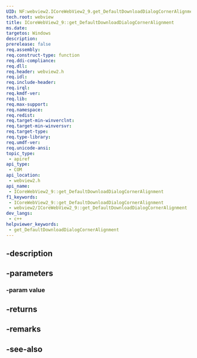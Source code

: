 ```yaml
---
UID: NF:webview2.ICoreWebView2_9.get_DefaultDownloadDialogCornerAlignment
tech.root: webview
title: ICoreWebView2_9::get_DefaultDownloadDialogCornerAlignment
ms.date: 
targetos: Windows
description: 
prerelease: false
req.assembly: 
req.construct-type: function
req.ddi-compliance: 
req.dll: 
req.header: webview2.h
req.idl: 
req.include-header: 
req.irql: 
req.kmdf-ver: 
req.lib: 
req.max-support: 
req.namespace: 
req.redist: 
req.target-min-winverclnt: 
req.target-min-winversvr: 
req.target-type: 
req.type-library: 
req.umdf-ver: 
req.unicode-ansi: 
topic_type:
 - apiref
api_type:
 - COM
api_location:
 - webview2.h
api_name:
 - ICoreWebView2_9::get_DefaultDownloadDialogCornerAlignment
f1_keywords:
 - ICoreWebView2_9::get_DefaultDownloadDialogCornerAlignment
 - webview2/ICoreWebView2_9::get_DefaultDownloadDialogCornerAlignment
dev_langs:
 - c++
helpviewer_keywords:
 - get_DefaultDownloadDialogCornerAlignment
---
```


## -description

## -parameters

### -param value

## -returns

## -remarks

## -see-also

